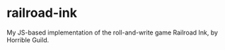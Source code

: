 # railroad-ink
My JS-based implementation of the roll-and-write game Railroad Ink, by Horrible Guild.
